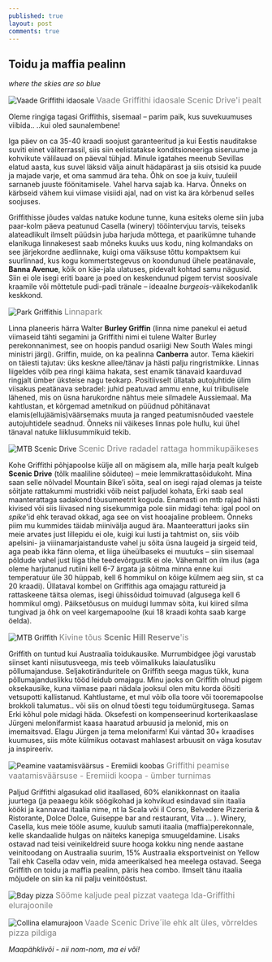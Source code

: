 ```yaml
---
published: true
layout: post
comments: true
---
```

## Toidu ja maffia pealinn

_where the skies are so blue_

![Vaade Griffithi idaosale](/images/view_gr.jpeg "Ida-Griffith")
<font color="grey" size="3">Vaade Griffithi idaosale Scenic Drive'i pealt</font>

Oleme ringiga tagasi Griffithis, sisemaal – parim paik, kus suvekuumuses viibida..
..kui oled saunalembene!

Iga päev on ca 35-40 kraadi soojust garanteeritud ja kui Eestis nauditakse suviti einet väliterrassil, siis siin eelistatakse konditsioneeriga siseruume ja kohvikute välilauad on päeval tühjad. Minule igatahes meenub Sevillas elatud aasta, kus suvel läksid välja ainult hädapärast ja siis otsisid ka puude ja majade varje, et oma sammud ära teha. Õhk on soe ja kuiv, tuuleiil sarnaneb juuste föönitamisele. Vahel harva sajab ka. Harva. Õnneks on kärbseid vähem kui viimase visiidi ajal, nad on vist ka ära kõrbenud selles soojuses. 

Griffithisse jõudes valdas natuke kodune tunne, kuna esiteks oleme siin juba paar-kolm päeva peatunud Casella (winery) tööintervjuu tarvis, teiseks alateadlikult ilmselt püüdsin juba harjuda mõttega, et paarikümne tuhande elanikuga linnakesest saab mõneks kuuks uus kodu, ning kolmandaks on see järjekordne aedlinnake, kuigi oma väiksuse tõttu kompaktsem kui suurlinnad, kus kogu kommertstegevus on koondunud ühele peatänavale, **Banna Avenue**, kõik on käe-jala ulatuses, pidevalt kohtad samu nägusid. Siin ei ole isegi eriti baare ja poed on keskendunud pigem tervist soosivale kraamile või mõttetule pudi-padi tränale – ideaalne _burgeois_-väikekodanlik keskkond. 

![Park Griffithis](/images/park_gr.jpeg "Park Griffithis")
<font color="grey" size="3">Linnapark</font>

Linna planeeris härra Walter **Burley Griffin** (linna nime panekul ei aetud viimaseid tähti segamini ja Griffithi nimi ei tulene Walter Burley perekonnanimest, see on hoopis pandud osariigi New South Wales mingi ministri järgi). Griffin, muide, on ka pealinna **Canberra** autor. Tema käekiri on täiesti tajutav: üks keskne allee/tänav ja hästi palju ringristmikke. Linnas liigeldes võib pea ringi käima hakata, sest enamik tänavaid kaarduvad ringjalt ümber üksteise nagu teokarp. Positiivselt üllatab autojuhtide ülim viisakus peatänava sebradel: juhid peatuvad ammu enne, kui triibulisele lähened, mis on üsna harukordne nähtus meie silmadele Aussiemaal. Ma kahtlustan, et kõrgemad ametnikud on püüdnud põhitänavat elamis(ellujäämis)väärsemaks muuta ja ranged peatumisnõuded vaestele autojuhtidele seadnud. Õnneks nii väikeses linnas pole hullu, kui ühel tänaval natuke liiklusummikuid tekib. 

![MTB Scenic Drive](/images/mtb_gr2.jpeg "MTB Scenic Drive")
<font color="grey" size="3">Scenic Drive radadel rattaga hommikupäikeses</font>

Kohe Griffithi põhjapoolse külje all on mägisem ala, mille harja pealt kulgeb **Scenic Drive** (tõlk maaliline sõidutee) – meie lemmikrattasõidukoht. Mina saan selle nõlvadel Mountain Bike’i sõita, seal on isegi rajad olemas ja teiste sõitjate rattakummi mustridki võib neist paljudel kohata, Erki saab seal maanterattaga sadakond tõusumeetrit koguda. Enamasti on mtb rajad hästi kivised või siis liivased ning sisekummiga pole siin midagi teha: igal pool on _spike_'id ehk teravad okkad, aga see on vist hooajaline probleem. Õnneks piim mu kummides täidab miinivälja augud ära. Maanteeratturi jaoks siin meie arvates just lillepidu ei ole, kuigi kui lusti ja tahtmist on, siis võib apelsini- ja viiinamarjaistanduste vahel ju sõita üsna laugeid ja sirgeid teid, aga peab ikka fänn olema, et liiga üheülbaseks ei muutuks – siin sisemaal põldude vahel just liiga tihe teedevõrgustik ei ole. Vähemalt on ilm ilus (aga oleme harjutanud rutiini kell 6-7 ärgata ja sõitma minna enne kui temperatuur üle 30 hüppab, kell 6 hommikul on kõige külmem aeg siin, st ca 20 kraadi). Üllataval kombel on Griffithis aga omajagu rattureid ja rattaskeene täitsa olemas, isegi ühissõidud toimuvad (algusega kell 6 hommikul omg). Päiksetõusus on muidugi lummav sõita, kui kiired silma tungivad ja õhk on veel kargemapoolne (kui 18 kraadi kohta saab karge öelda). 

![MTB Griffith](/images/mtb_gr.jpeg "MTB Griffith")
<font color="grey" size="3">Kivine tõus <b>Scenic Hill Reserve</b>'is</font>

Griffith on tuntud kui Austraalia toidukausike. Murrumbidgee jõgi varustab siinset kanti niisutusveega, mis teeb võimalikuks laiaulatusliku põllumajanduse. Seljakotiränduritele on Griffith seega magus tükk, kuna põllumajanduslikku tööd leidub omajagu. Minu jaoks on Griffith olnud pigem oksekausike, kuna viimase paari nädala jooksul olen mitu korda öösiti vetsupotti kallistanud. Kahtlustame, et mul võib olla toore või tooremapoolse brokkoli talumatus.. või siis on olnud tõesti tegu toidumürgitusega. Samas Erki kõhul pole midagi häda. Oksefesti on kompenseerinud korterikaaslase Jürgeni melonifarmist kaasa haaratud arbuusid ja melonid, mis on imemaitsvad. Elagu Jürgen ja tema melonifarm! Kui väntad 30+ kraadises kuumuses, siis mõte külmikus ootavast  mahlasest arbuusit on väga kosutav ja inspireeriv. 

![Peamine vaatamisväärsus - Eremiidi koobas](/images/cave_gr.jpeg "Peamine vaatamisväärsus - Eremiidi koobas")
<font color="grey" size="3">Griffithi peamise vaatamisväärsuse - Eremiidi koopa - ümber turnimas</font>

Paljud Griffithi algasukad olid itaallased, 60% elanikkonnast on itaalia juurtega (ja peaaegu kõik söögikohad ja kohvikud esindavad siin itaalia kööki ja kannavad itaalia nime, nt la Scala või il Corso, Belvedere Pizzeria & Ristorante, Dolce Dolce, Guiseppe bar and restaurant, Vita ...  ). Winery, Casella, kus meie tööle asume, kuulub samuti itaalia (maffia)perekonnale, kelle skandaalide hulgas on näiteks kanepiga  smuugeldamine. Lisaks ostavad nad teisi veinikeldreid suure hooga kokku ning nende aastane veinitoodang on Austraalia suurim, 15% Austraalia eksportveinist on Yellow Tail ehk Casella odav vein, mida ameerikalsed hea meelega ostavad. Seega Griffith on toidu ja maffia pealinn, päris hea combo. Ilmselt tänu itaalia mõjudele on siin ka nii palju veinitööstust.  

![Bday pizza](/images/pizza_gr.jpeg "Bday pizza")
<font color="grey" size="3">Sööme kaljude peal pizzat vaatega Ida-Griffithi elurajoonile</font>

![Collina elamurajoon](/images/collina.jpeg "Collina elamurajoon")
<font color="grey" size="3">Vaade Scenic Drive´ile ehk alt üles, võrreldes pizza pildiga</font>

_Maapähklivõi - nii nom-nom, ma ei või!_
